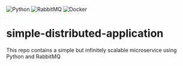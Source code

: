 ![Python](https://img.shields.io/badge/python-3670A0?style=for-the-badge&logo=python&logoColor=ffdd54) ![RabbitMQ](https://img.shields.io/badge/Rabbitmq-FF6600?style=for-the-badge&logo=rabbitmq&logoColor=white)  ![Docker](https://img.shields.io/badge/docker-%230db7ed.svg?style=for-the-badge&logo=docker&logoColor=white)
# simple-distributed-application
This repo contains a simple but infinitely scalable microservice using Python and RabbitMQ
